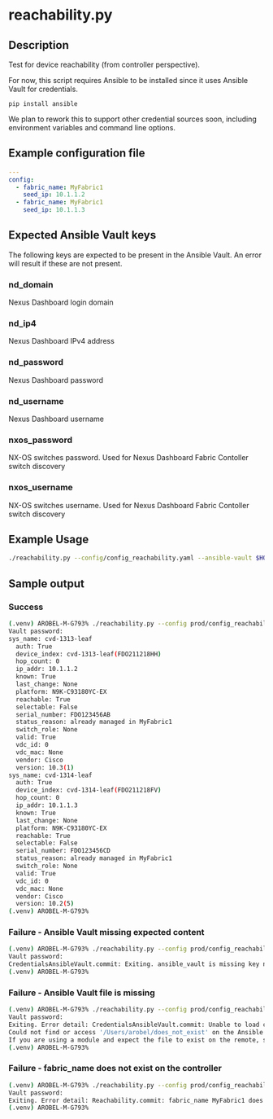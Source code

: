 # reachability.py

## Description

Test for device reachability (from controller perspective).

For now, this script requires Ansible to be installed since it uses Ansible
Vault for credentials.

`pip install ansible`

We plan to rework this to support other credential sources soon, including
environment variables and command line options.

## Example configuration file

``` yaml title="Example configuraion file"
---
config:
  - fabric_name: MyFabric1
    seed_ip: 10.1.1.2
  - fabric_name: MyFabric1
    seed_ip: 10.1.1.3
```

## Expected Ansible Vault keys

The following keys are expected to be present in the Ansible Vault.
An error will result if these are not present.

### nd_domain

Nexus Dashboard login domain

### nd_ip4

Nexus Dashboard IPv4 address

### nd_password

Nexus Dashboard password

### nd_username

Nexus Dashboard username

### nxos_password

NX-OS switches password.
Used for Nexus Dashboard Fabric Contoller switch discovery

### nxos_username

NX-OS switches username.
Used for Nexus Dashboard Fabric Contoller switch discovery

## Example Usage

``` bash
./reachability.py --config/config_reachability.yaml --ansible-vault $HOME/.ansible/vault
```

## Sample output

### Success

``` bash
(.venv) AROBEL-M-G793% ./reachability.py --config prod/config_reachability.yaml --ansible-vault $HOME/.ansible/vault
Vault password:
sys_name: cvd-1313-leaf
  auth: True
  device_index: cvd-1313-leaf(FDO211218HH)
  hop_count: 0
  ip_addr: 10.1.1.2
  known: True
  last_change: None
  platform: N9K-C93180YC-EX
  reachable: True
  selectable: False
  serial_number: FDO123456AB
  status_reason: already managed in MyFabric1
  switch_role: None
  valid: True
  vdc_id: 0
  vdc_mac: None
  vendor: Cisco
  version: 10.3(1)
sys_name: cvd-1314-leaf
  auth: True
  device_index: cvd-1314-leaf(FDO211218FV)
  hop_count: 0
  ip_addr: 10.1.1.3
  known: True
  last_change: None
  platform: N9K-C93180YC-EX
  reachable: True
  selectable: False
  serial_number: FDO123456CD
  status_reason: already managed in MyFabric1
  switch_role: None
  valid: True
  vdc_id: 0
  vdc_mac: None
  vendor: Cisco
  version: 10.2(5)
(.venv) AROBEL-M-G793%
```

### Failure - Ansible Vault missing expected content

``` bash
(.venv) AROBEL-M-G793% ./reachability.py --config prod/config_reachability.yaml --ansible-vault $HOME/.ansible/vault
Vault password:
CredentialsAnsibleVault.commit: Exiting. ansible_vault is missing key nd_password. vault file: /Users/arobel/.ansible/vault
(.venv) AROBEL-M-G793%
```

### Failure - Ansible Vault file is missing

``` bash
(.venv) AROBEL-M-G793% ./reachability.py --config prod/config_reachability.yaml --ansible-vault $HOME/does_not_exist
Vault password:
Exiting. Error detail: CredentialsAnsibleVault.commit: Unable to load credentials in  /Users/arobel/does_not_exist. Exception detail: AnsibleFileNotFound: Unable to retrieve file contents
Could not find or access '/Users/arobel/does_not_exist' on the Ansible Controller.
If you are using a module and expect the file to exist on the remote, see the remote_src option
(.venv) AROBEL-M-G793%
```

### Failure - fabric_name does not exist on the controller

```bash
(.venv) AROBEL-M-G793% ./reachability.py --config prod/config_reachability.yaml --ansible-vault $HOME/.ansible/vault
Vault password:
Exiting. Error detail: Reachability.commit: fabric_name MyFabric1 does not exist on the controller.
(.venv) AROBEL-M-G793%
```
